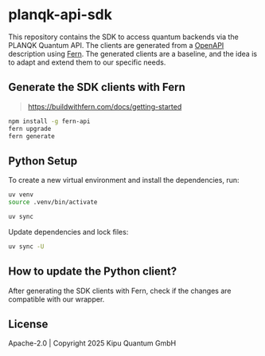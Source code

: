 # planqk-api-sdk

This repository contains the SDK to access quantum backends via the PLANQK Quantum API.
The clients are generated from a [OpenAPI](https://swagger.io/specification) description using [Fern](https://buildwithfern.com).
The generated clients are a baseline, and the idea is to adapt and extend them to our specific needs.

## Generate the SDK clients with Fern

> <https://buildwithfern.com/docs/getting-started>

```bash
npm install -g fern-api
fern upgrade
fern generate
```

## Python Setup

To create a new virtual environment and install the dependencies, run:

```bash
uv venv
source .venv/bin/activate

uv sync
```

Update dependencies and lock files:

```bash
uv sync -U
```

## How to update the Python client?

After generating the SDK clients with Fern, check if the changes are compatible with our wrapper.

## License

Apache-2.0 | Copyright 2025 Kipu Quantum GmbH
